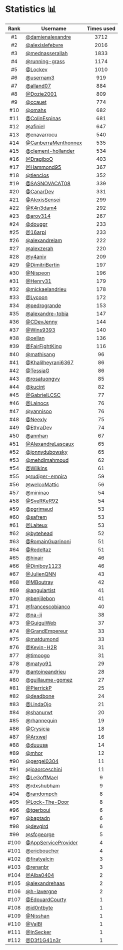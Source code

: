# Statistics 📊

|Rank|Username|Times used|
:--------:|--------|:--------:|
|#1|[@damienalexandre](https://github.com/damienalexandre)|3712|
|#2|[@alexislefebvre](https://github.com/alexislefebvre)|2016|
|#3|[@mednasserallah](https://github.com/mednasserallah)|1833|
|#4|[@running-grass](https://github.com/running-grass)|1174|
|#5|[@Lockev](https://github.com/Lockev)|1010|
|#6|[@usernam3](https://github.com/usernam3)|919|
|#7|[@alland07](https://github.com/alland07)|884|
|#8|[@Dozie2001](https://github.com/Dozie2001)|809|
|#9|[@ccauet](https://github.com/ccauet)|774|
|#10|[@omahs](https://github.com/omahs)|682|
|#11|[@ColinEspinas](https://github.com/ColinEspinas)|681|
|#12|[@afiniel](https://github.com/afiniel)|647|
|#13|[@enavarrocu](https://github.com/enavarrocu)|540|
|#14|[@CanberraMenthonnex](https://github.com/CanberraMenthonnex)|535|
|#15|[@clement-hollander](https://github.com/clement-hollander)|534|
|#16|[@DragiboO](https://github.com/DragiboO)|403|
|#17|[@Hammond95](https://github.com/Hammond95)|367|
|#18|[@tlenclos](https://github.com/tlenclos)|352|
|#19|[@SASNOVACAT08](https://github.com/SASNOVACAT08)|339|
|#20|[@CanarDev](https://github.com/CanarDev)|331|
|#21|[@AlexisSensei](https://github.com/AlexisSensei)|299|
|#22|[@K4n3dam4](https://github.com/K4n3dam4)|292|
|#23|[@aroy314](https://github.com/aroy314)|267|
|#24|[@douggr](https://github.com/douggr)|233|
|#25|[@16arpi](https://github.com/16arpi)|233|
|#26|[@alexandrelam](https://github.com/alexandrelam)|222|
|#27|[@alexzerah](https://github.com/alexzerah)|220|
|#28|[@y4aniv](https://github.com/y4aniv)|209|
|#29|[@DimitriBertin](https://github.com/DimitriBertin)|197|
|#30|[@Nispeon](https://github.com/Nispeon)|196|
|#31|[@Henry31](https://github.com/Henry31)|179|
|#32|[@mickaelandrieu](https://github.com/mickaelandrieu)|178|
|#33|[@Lycoon](https://github.com/Lycoon)|172|
|#34|[@pedrogrande](https://github.com/pedrogrande)|153|
|#35|[@alexandre-tobia](https://github.com/alexandre-tobia)|147|
|#36|[@CDevJenny](https://github.com/CDevJenny)|144|
|#37|[@Wins9393](https://github.com/Wins9393)|140|
|#38|[@oellan](https://github.com/oellan)|136|
|#39|[@FairFightKing](https://github.com/FairFightKing)|116|
|#40|[@mathisang](https://github.com/mathisang)|96|
|#41|[@Khalilheyrani6367](https://github.com/Khalilheyrani6367)|86|
|#42|[@TessiaG](https://github.com/TessiaG)|86|
|#43|[@rosatuongvy](https://github.com/rosatuongvy)|85|
|#44|[@kucint](https://github.com/kucint)|82|
|#45|[@GabrielLCSC](https://github.com/GabrielLCSC)|77|
|#46|[@Lainocs](https://github.com/Lainocs)|76|
|#47|[@yannisoo](https://github.com/yannisoo)|76|
|#48|[@Neexly](https://github.com/Neexly)|75|
|#49|[@EthraDev](https://github.com/EthraDev)|74|
|#50|[@annhan](https://github.com/annhan)|67|
|#51|[@AlexandreLascaux](https://github.com/AlexandreLascaux)|65|
|#52|[@jonnydubowsky](https://github.com/jonnydubowsky)|65|
|#53|[@mehdimahmoud](https://github.com/mehdimahmoud)|62|
|#54|[@Wilkins](https://github.com/Wilkins)|61|
|#55|[@rudiger-empira](https://github.com/rudiger-empira)|59|
|#56|[@welcoMattic](https://github.com/welcoMattic)|56|
|#57|[@mininao](https://github.com/mininao)|54|
|#58|[@SveRKeR92](https://github.com/SveRKeR92)|54|
|#59|[@pgrimaud](https://github.com/pgrimaud)|53|
|#60|[@safrem](https://github.com/safrem)|53|
|#61|[@Laiteux](https://github.com/Laiteux)|53|
|#62|[@bytehead](https://github.com/bytehead)|52|
|#63|[@RomainGuarinoni](https://github.com/RomainGuarinoni)|51|
|#64|[@Redeltaz](https://github.com/Redeltaz)|51|
|#65|[@hixair](https://github.com/hixair)|46|
|#66|[@Diniboy1123](https://github.com/Diniboy1123)|46|
|#67|[@JulienQNN](https://github.com/JulienQNN)|43|
|#68|[@MBoutray](https://github.com/MBoutray)|42|
|#69|[@angulartist](https://github.com/angulartist)|41|
|#70|[@benjilebon](https://github.com/benjilebon)|41|
|#71|[@francescobianco](https://github.com/francescobianco)|40|
|#72|[@na-ji](https://github.com/na-ji)|38|
|#73|[@GuiguiWeb](https://github.com/GuiguiWeb)|37|
|#74|[@GrandEmpereur](https://github.com/GrandEmpereur)|33|
|#75|[@matdumond](https://github.com/matdumond)|33|
|#76|[@Kevin-H2R](https://github.com/Kevin-H2R)|31|
|#77|[@timoogo](https://github.com/timoogo)|31|
|#78|[@matyo91](https://github.com/matyo91)|29|
|#79|[@antoineandrieu](https://github.com/antoineandrieu)|28|
|#80|[@guillaume-gomez](https://github.com/guillaume-gomez)|27|
|#81|[@PierrickP](https://github.com/PierrickP)|25|
|#82|[@deadbone](https://github.com/deadbone)|24|
|#83|[@LindaOjo](https://github.com/LindaOjo)|21|
|#84|[@shanurwt](https://github.com/shanurwt)|20|
|#85|[@rhannequin](https://github.com/rhannequin)|19|
|#86|[@Crysicia](https://github.com/Crysicia)|18|
|#87|[@Arxwel](https://github.com/Arxwel)|16|
|#88|[@duuusa](https://github.com/duuusa)|14|
|#89|[@mhor](https://github.com/mhor)|12|
|#90|[@gergel0304](https://github.com/gergel0304)|11|
|#91|[@joaorceschini](https://github.com/joaorceschini)|11|
|#92|[@LeGoffMael](https://github.com/LeGoffMael)|9|
|#93|[@rdxshubham](https://github.com/rdxshubham)|9|
|#94|[@randompch](https://github.com/randompch)|8|
|#95|[@Lock-The-Door](https://github.com/Lock-The-Door)|8|
|#96|[@tgerboui](https://github.com/tgerboui)|6|
|#97|[@baptadn](https://github.com/baptadn)|6|
|#98|[@devglrd](https://github.com/devglrd)|6|
|#99|[@sfcgeorge](https://github.com/sfcgeorge)|5|
|#100|[@AppServiceProvider](https://github.com/AppServiceProvider)|4|
|#101|[@ericboucher](https://github.com/ericboucher)|4|
|#102|[@firatyalcin](https://github.com/firatyalcin)|3|
|#103|[@renanbr](https://github.com/renanbr)|3|
|#104|[@Alba0404](https://github.com/Alba0404)|2|
|#105|[@alexandrehaas](https://github.com/alexandrehaas)|2|
|#106|[@h-lavergne](https://github.com/h-lavergne)|2|
|#107|[@EdouardCourty](https://github.com/EdouardCourty)|1|
|#108|[@id0ntbyte](https://github.com/id0ntbyte)|1|
|#109|[@Nisshan](https://github.com/Nisshan)|1|
|#110|[@ValBl](https://github.com/ValBl)|1|
|#111|[@InSecker](https://github.com/InSecker)|1|
|#112|[@D3f1G41n3r](https://github.com/D3f1G41n3r)|1|
